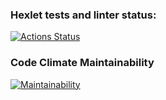 ### Hexlet tests and linter status:
[![Actions Status](https://github.com/vladislav1923/frontend-project-11/actions/workflows/hexlet-check.yml/badge.svg)](https://github.com/vladislav1923/frontend-project-11/actions)

### Code Climate Maintainability
[![Maintainability](https://api.codeclimate.com/v1/badges/1e7646f7ed036d7bea4e/maintainability)](https://codeclimate.com/github/vladislav1923/frontend-project-11/maintainability)
